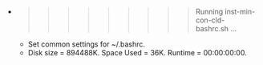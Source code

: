 * >>>>>>>>> Running inst-min-con-cld-bashrc.sh ...
  * Set common settings for ~/.bashrc.
  * Disk size = 894488K. Space Used = 36K. Runtime = 00:00:00:00.
